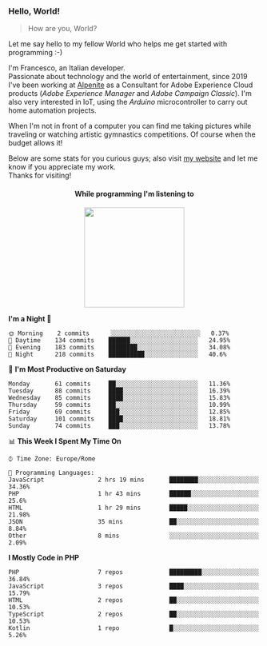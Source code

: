 ### Hello, World!

> How are you, World?

Let me say hello to my fellow World who helps me get started with programming :-)

I'm Francesco, an Italian developer.  
Passionate about technology and the world of entertainment, since 2019 I've been working at [Alpenite](https://www.alpenite.com) as a Consultant for Adobe Experience Cloud products (*Adobe Experience Manager* and *Adobe Campaign Classic*). I'm also very interested in IoT, using the *Arduino* microcontroller to carry out home automation projects.

When I'm not in front of a computer you can find me taking pictures while traveling or watching artistic gymnastics competitions. Of course when the budget allows it!

Below are some stats for you curious guys; also visit [my website](https://www.francescorega.eu) and let me know if you appreciate my work.  
Thanks for visiting!

<div align="center">
  <h4>While programming I'm listening to</h4>
  <a href="https://apps.francescorega.eu/now-playing/11147232609" target="_blank"><img src="https://apps.francescorega.eu/now-playing/11147232609" width="200"></a>
</div>

<!--START_SECTION:waka-->
**I'm a Night 🦉** 

```text
🌞 Morning    2 commits      ░░░░░░░░░░░░░░░░░░░░░░░░░   0.37% 
🌆 Daytime    134 commits    ██████░░░░░░░░░░░░░░░░░░░   24.95% 
🌃 Evening    183 commits    ████████░░░░░░░░░░░░░░░░░   34.08% 
🌙 Night      218 commits    ██████████░░░░░░░░░░░░░░░   40.6%

```
📅 **I'm Most Productive on Saturday** 

```text
Monday       61 commits     ██░░░░░░░░░░░░░░░░░░░░░░░   11.36% 
Tuesday      88 commits     ████░░░░░░░░░░░░░░░░░░░░░   16.39% 
Wednesday    85 commits     ████░░░░░░░░░░░░░░░░░░░░░   15.83% 
Thursday     59 commits     ██░░░░░░░░░░░░░░░░░░░░░░░   10.99% 
Friday       69 commits     ███░░░░░░░░░░░░░░░░░░░░░░   12.85% 
Saturday     101 commits    ████░░░░░░░░░░░░░░░░░░░░░   18.81% 
Sunday       74 commits     ███░░░░░░░░░░░░░░░░░░░░░░   13.78%

```


📊 **This Week I Spent My Time On** 

```text
⌚︎ Time Zone: Europe/Rome

💬 Programming Languages: 
JavaScript               2 hrs 19 mins       ████████░░░░░░░░░░░░░░░░░   34.36% 
PHP                      1 hr 43 mins        ██████░░░░░░░░░░░░░░░░░░░   25.6% 
HTML                     1 hr 29 mins        █████░░░░░░░░░░░░░░░░░░░░   21.98% 
JSON                     35 mins             ██░░░░░░░░░░░░░░░░░░░░░░░   8.84% 
Other                    8 mins              ░░░░░░░░░░░░░░░░░░░░░░░░░   2.09%

```

**I Mostly Code in PHP** 

```text
PHP                      7 repos             █████████░░░░░░░░░░░░░░░░   36.84% 
JavaScript               3 repos             ████░░░░░░░░░░░░░░░░░░░░░   15.79% 
HTML                     2 repos             ██░░░░░░░░░░░░░░░░░░░░░░░   10.53% 
TypeScript               2 repos             ██░░░░░░░░░░░░░░░░░░░░░░░   10.53% 
Kotlin                   1 repo              █░░░░░░░░░░░░░░░░░░░░░░░░   5.26%

```



<!--END_SECTION:waka-->

